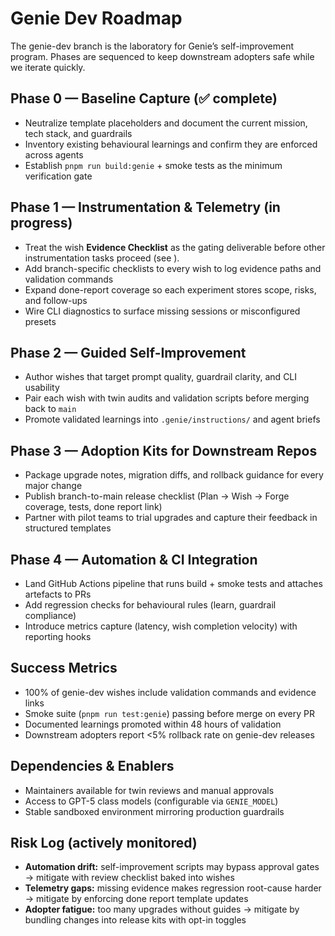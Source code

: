 # Genie Dev Roadmap
The genie-dev branch is the laboratory for Genie’s self-improvement program. Phases are sequenced to keep downstream adopters safe while we iterate quickly.

## Phase 0 — Baseline Capture (✅ complete)
- Neutralize template placeholders and document the current mission, tech stack, and guardrails
- Inventory existing behavioural learnings and confirm they are enforced across agents
- Establish `pnpm run build:genie` + smoke tests as the minimum verification gate

## Phase 1 — Instrumentation & Telemetry (in progress)
- Treat the wish **Evidence Checklist** as the gating deliverable before other instrumentation tasks proceed (see ).
- Add branch-specific checklists to every wish to log evidence paths and validation commands
- Expand done-report coverage so each experiment stores scope, risks, and follow-ups
- Wire CLI diagnostics to surface missing sessions or misconfigured presets

## Phase 2 — Guided Self-Improvement
- Author wishes that target prompt quality, guardrail clarity, and CLI usability
- Pair each wish with twin audits and validation scripts before merging back to `main`
- Promote validated learnings into `.genie/instructions/` and agent briefs

## Phase 3 — Adoption Kits for Downstream Repos
- Package upgrade notes, migration diffs, and rollback guidance for every major change
- Publish branch-to-main release checklist (Plan → Wish → Forge coverage, tests, done report link)
- Partner with pilot teams to trial upgrades and capture their feedback in structured templates

## Phase 4 — Automation & CI Integration
- Land GitHub Actions pipeline that runs build + smoke tests and attaches artefacts to PRs
- Add regression checks for behavioural rules (learn, guardrail compliance)
- Introduce metrics capture (latency, wish completion velocity) with reporting hooks

## Success Metrics
- 100% of genie-dev wishes include validation commands and evidence links
- Smoke suite (`pnpm run test:genie`) passing before merge on every PR
- Documented learnings promoted within 48 hours of validation
- Downstream adopters report <5% rollback rate on genie-dev releases

## Dependencies & Enablers
- Maintainers available for twin reviews and manual approvals
- Access to GPT-5 class models (configurable via `GENIE_MODEL`)
- Stable sandboxed environment mirroring production guardrails

## Risk Log (actively monitored)
- **Automation drift:** self-improvement scripts may bypass approval gates → mitigate with review checklist baked into wishes
- **Telemetry gaps:** missing evidence makes regression root-cause harder → mitigate by enforcing done report template updates
- **Adopter fatigue:** too many upgrades without guides → mitigate by bundling changes into release kits with opt-in toggles
